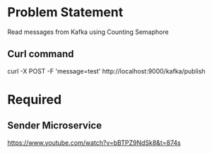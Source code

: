 # Problem Statement

Read messages from Kafka using Counting Semaphore

## Curl command
curl -X POST -F 'message=test' http://localhost:9000/kafka/publish

# Required
## Sender Microservice

https://www.youtube.com/watch?v=bBTPZ9NdSk8&t=874s